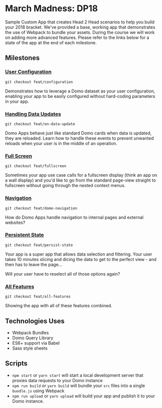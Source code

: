 # March Madness: DP18

Sample Custom App that creates Head 2 Head scenarios to help you build your 2018 bracket. We've provided
a base, working app that demonstrates the use of Webpack to bundle your assets. During the course we will work
on adding more advanced features. Please refer to the links below for a state of the app at the end of each
milestone.

## Milestones

### [User Configuration](https://git.empdev.domo.com/CustomApps/march-madness/tree/feat/configuration)

```git checkout feat/configuration```

Demonstrates how to leverage a Domo dataset as your user configuration, enabling your app to be
easily configured without hard-coding parameters in your app.

### [Handling Data Updates](https://git.empdev.domo.com/CustomApps/march-madness/blob/feat/on-data-update)

```git checkout feat/on-data-update```

Domo Apps behave just like standard Domo cards when data is updated, they are reloaded. Learn
how to handle these events to prevent unwanted reloads when your user is in the middle of an operation.

### [Full Screen](https://git.empdev.domo.com/CustomApps/march-madness/blob/feat/fullscreen)

```git checkout feat/fullscreen```

Sometimes your app use case calls for a fullscreen display (think an app on a wall display) and you'd 
like to go from the standard page-view straight to fullscreen without going through the nested
context menus.

### [Navigation](https://git.empdev.domo.com/CustomApps/march-madness/blob/feat/domo-navigation)

```git checkout feat/domo-navigation```

How do Domo Apps handle navigation to internal pages and external websites? 

### [Persistent State](https://git.empdev.domo.com/CustomApps/march-madness/blob/feat/persist-state)

```git checkout feat/persist-state```

Your app is a super app that allows data selection and filtering. Your user takes 10 minutes 
slicing and dicing the data to get to the perfect view - and then has to leave the page...

Will your user have to reselect all of those options again?

### [All Features](https://git.empdev.domo.com/CustomApps/march-madness/blob/feat/all-features)

```git checkout feat/all-features```

Showing the app with all of these features combined.

## Technologies Uses

* Webpack Bundles
* Domo Query Library
* ES6+ support via Babel
* Sass style sheets

## Scripts

* `npm start` or `yarn start` will start a local development server that proxies data requests to your Domo instance
* `npm run build` or `yarn build` will bundle your `src` files into a single `bundle.js` using Webpack
* `npm run upload` or `yarn upload` will build your app and publish it to your Domo instance.


